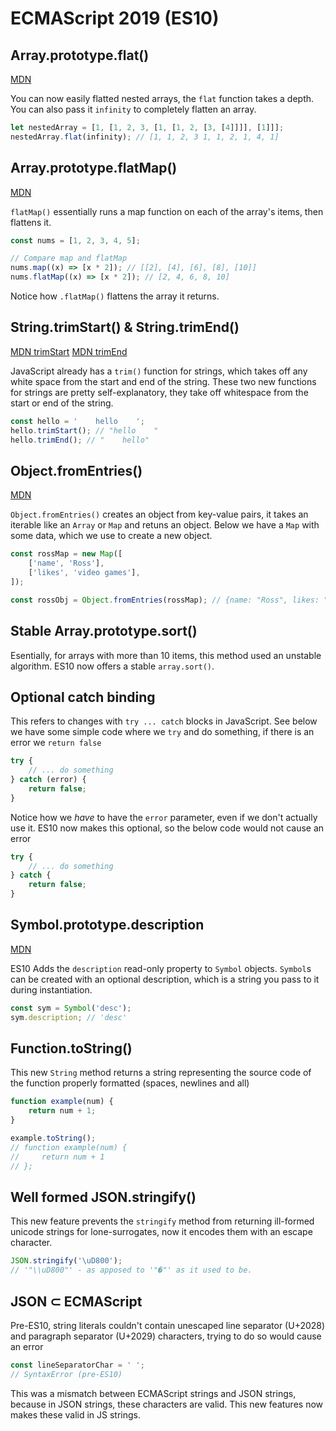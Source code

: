# ECMAScript 2019 (ES10)

## Array.prototype.flat()

[MDN](https://developer.mozilla.org/en-US/docs/Web/JavaScript/Reference/Global_Objects/Array/flat)

You can now easily flatted nested arrays, the `flat` function takes a depth. You can also pass it `infinity` to completely flatten an array.

```javascript
let nestedArray = [1, [1, 2, 3, [1, [1, 2, [3, [4]]]], [1]]];
nestedArray.flat(infinity); // [1, 1, 2, 3 1, 1, 2, 1, 4, 1]
```

## Array.prototype.flatMap()

[MDN](https://developer.mozilla.org/en-US/docs/Web/JavaScript/Reference/Global_Objects/Array/flatMap)

`flatMap()` essentially runs a map function on each of the array's items, then flattens it.

```javascript
const nums = [1, 2, 3, 4, 5];

// Compare map and flatMap
nums.map((x) => [x * 2]); // [[2], [4], [6], [8], [10]]
nums.flatMap((x) => [x * 2]); // [2, 4, 6, 8, 10]
```

Notice how `.flatMap()` flattens the array it returns.

## String.trimStart() & String.trimEnd()

[MDN trimStart](https://developer.mozilla.org/en-US/docs/Web/JavaScript/Reference/Global_Objects/String/trimStart)
[MDN trimEnd](https://developer.mozilla.org/en-US/docs/Web/JavaScript/Reference/Global_Objects/String/trimEnd)

JavaScript already has a `trim()` function for strings, which takes off any white space from the start and end of the string. These two new functions for strings are pretty self-explanatory, they take off whitespace from the start or end of the string.

```javascript
const hello = '    hello    ';
hello.trimStart(); // "hello    "
hello.trimEnd(); // "    hello"
```

## Object.fromEntries()

[MDN](https://developer.mozilla.org/en-US/docs/Web/JavaScript/Reference/Global_Objects/Object/fromEntries)

`Object.fromEntries()` creates an object from key-value pairs, it takes an iterable like an `Array` or `Map` and retuns an object. Below we have a `Map` with some data, which we use to create a new object.

```javascript
const rossMap = new Map([
    ['name', 'Ross'],
    ['likes', 'video games'],
]);

const rossObj = Object.fromEntries(rossMap); // {name: "Ross", likes: "video games"}
```

## Stable Array.prototype.sort()

Esentially, for arrays with more than 10 items, this method used an unstable algorithm. ES10 now offers a stable `array.sort()`.

## Optional catch binding

This refers to changes with `try ... catch` blocks in JavaScript. See below we have some simple code where we `try` and do something, if there is an error we `return false`

```javascript
try {
    // ... do something
} catch (error) {
    return false;
}
```

Notice how we _have_ to have the `error` parameter, even if we don't actually use it. ES10 now makes this optional, so the below code would not cause an error

```javascript
try {
    // ... do something
} catch {
    return false;
}
```

## Symbol.prototype.description

[MDN](https://developer.mozilla.org/en-US/docs/Web/JavaScript/Reference/Global_Objects/Symbol/description)

ES10 Adds the `description` read-only property to `Symbol` objects. `Symbol`s can be created with an optional description, which is a string you pass to it during instantiation.

```javascript
const sym = Symbol('desc');
sym.description; // 'desc'
```

## Function.toString()

This new `String` method returns a string representing the source code of the function properly formatted (spaces, newlines and all)

```javascript
function example(num) {
    return num + 1;
}

example.toString();
// function example(num) {
//     return num + 1
// };
```

## Well formed JSON.stringify()

This new feature prevents the `stringify` method from returning ill-formed unicode strings for lone-surrogates, now it encodes them with an escape character.

```javascript
JSON.stringify('\uD800');
// '"\\uD800"' - as apposed to '"�"' as it used to be.
```

## JSON ⊂ ECMAScript

Pre-ES10, string literals couldn't contain unescaped line separator (U+2028) and paragraph separator (U+2029) characters, trying to do so would cause an error

```javascript
const lineSeparatorChar = ' ';
// SyntaxError (pre-ES10)
```

This was a mismatch between ECMAScript strings and JSON strings, because in JSON strings, these characters are valid. This new features now makes these valid in JS strings.
